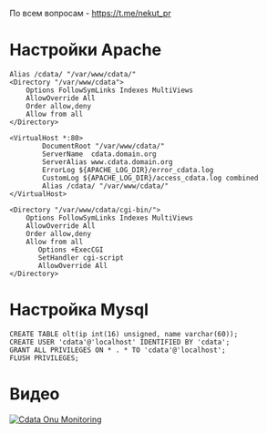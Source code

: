 По всем вопросам - https://t.me/nekut_pr

Настройки Apache
===========
```
Alias /cdata/ "/var/www/cdata/"
<Directory "/var/www/cdata">
    Options FollowSymLinks Indexes MultiViews
    AllowOverride All
    Order allow,deny
    Allow from all
</Directory>

<VirtualHost *:80>
        DocumentRoot "/var/www/cdata/"
        ServerName  cdata.domain.org
        ServerAlias www.cdata.domain.org
        ErrorLog ${APACHE_LOG_DIR}/error_cdata.log
        CustomLog ${APACHE_LOG_DIR}/access_cdata.log combined
        Alias /cdata/ "/var/www/cdata/"
</VirtualHost>

<Directory "/var/www/cdata/cgi-bin/">
    Options FollowSymLinks Indexes MultiViews
    AllowOverride All
    Order allow,deny
    Allow from all
       Options +ExecCGI
       SetHandler cgi-script
       AllowOverride All
</Directory>
```
Настройка Mysql
===========
```
CREATE TABLE olt(ip int(16) unsigned, name varchar(60));
CREATE USER 'cdata'@'localhost' IDENTIFIED BY 'cdata';
GRANT ALL PRIVILEGES ON * . * TO 'cdata'@'localhost';
FLUSH PRIVILEGES;
```
Видео
===========
[![Cdata Onu Monitoring](https://prm.ua/wp-content/uploads/2019/04/dc1275f0-282f-11e9-82da-d9da8d55b88b-1024x683.jpeg)](https://www.youtube.com/watch?v=6XcBKonYYc0&feature=youtu.be)
